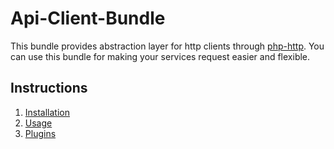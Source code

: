 # Api-Client-Bundle
This bundle provides abstraction layer for http clients through [php-http](https://docs.php-http.org/en/latest/index.html).
You can use this bundle for making your services request easier and flexible.

## Instructions
1. [Installation](./doc/Installation.md)
2. [Usage](./doc/Usage.md)
3. [Plugins](./doc/Plugins.md)
